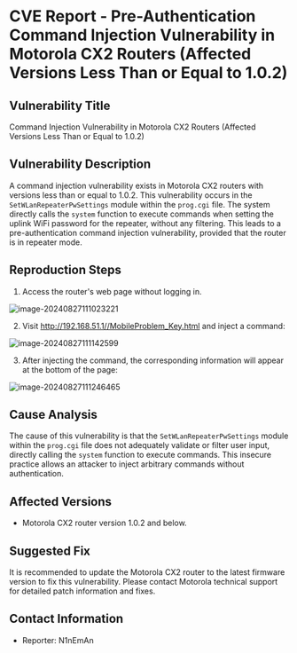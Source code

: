 # CVE Report - Pre-Authentication Command Injection Vulnerability in Motorola CX2 Routers (Affected Versions Less Than or Equal to 1.0.2)

## Vulnerability Title

Command Injection Vulnerability in Motorola CX2 Routers (Affected Versions Less Than or Equal to 1.0.2)

## Vulnerability Description

A command injection vulnerability exists in Motorola CX2 routers with versions less than or equal to 1.0.2. This vulnerability occurs in the `SetWLanRepeaterPwSettings` module within the `prog.cgi` file. The system directly calls the `system` function to execute commands when setting the uplink WiFi password for the repeater, without any filtering. This leads to a pre-authentication command injection vulnerability, provided that the router is in repeater mode.

## Reproduction Steps

1. Access the router's web page without logging in.

![image-20240827111023221](https://github.com/user-attachments/assets/8598af38-4908-41c8-8d39-eecd743366a0)

2. Visit http://192.168.51.1//MobileProblem_Key.html and inject a command:

![image-20240827111142599](https://github.com/user-attachments/assets/84a5194e-2858-4858-89f6-12c36761f66d)

3. After injecting the command, the corresponding information will appear at the bottom of the page:

![image-20240827111246465](https://github.com/user-attachments/assets/75d2b027-8f88-48e3-8f12-b80b9c73d8fe)

## Cause Analysis

The cause of this vulnerability is that the `SetWLanRepeaterPwSettings` module within the `prog.cgi` file does not adequately validate or filter user input, directly calling the `system` function to execute commands. This insecure practice allows an attacker to inject arbitrary commands without authentication.

## Affected Versions

- Motorola CX2 router version 1.0.2 and below.

## Suggested Fix

It is recommended to update the Motorola CX2 router to the latest firmware version to fix this vulnerability. Please contact Motorola technical support for detailed patch information and fixes.

## Contact Information

- Reporter: N1nEmAn
